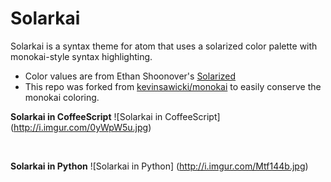 # Solarkai

Solarkai is a syntax theme for atom that uses a solarized color palette with monokai-style syntax highlighting.

* Color values are from Ethan Shoonover's [Solarized](http://ethanschoonover.com/solarized)
* This repo was forked from [kevinsawicki/monokai](http://github.com/kevinsawicki/monokai) to easily conserve the monokai coloring.

**Solarkai in CoffeeScript**
![Solarkai in CoffeeScript]
(http://i.imgur.com/0yWpW5u.jpg)

<br/>

**Solarkai in Python**
![Solarkai in Python]
(http://i.imgur.com/Mtf144b.jpg)


